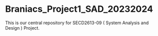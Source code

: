# Braniacs_Project1_SAD_20232024
This is our central repository for SECD2613-09 ( System Analysis and Design ) Project.
